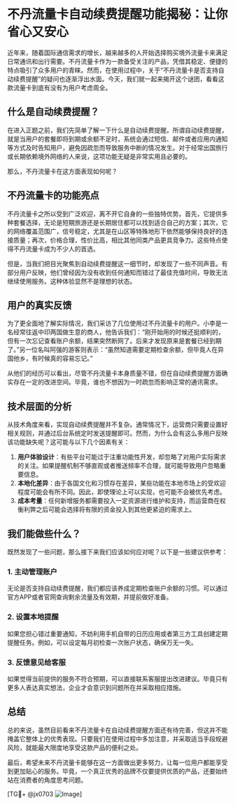 # 不丹流量卡自动续费提醒功能揭秘：让你省心又安心

近年来，随着国际通信需求的增长，越来越多的人开始选择购买境外流量卡来满足日常通讯和出行需要。不丹流量卡作为一款备受关注的产品，凭借其稳定、便捷的特点吸引了众多用户的青睐。然而，在使用过程中，关于“不丹流量卡是否支持自动续费提醒”的疑问也逐渐浮出水面。今天，我们就一起来揭开这个谜团，看看这款流量卡到底有没有为用户考虑周全。

## 什么是自动续费提醒？

在进入正题之前，我们先简单了解一下什么是自动续费提醒。所谓自动续费提醒，就是当用户的套餐即将到期或余额不足时，系统会通过短信、邮件或者应用内通知等方式及时告知用户，避免因疏忽而导致服务中断的情况发生。对于经常出国旅行或长期依赖境外网络的人来说，这项功能无疑是非常实用且必要的。

那么，不丹流量卡在这方面表现如何呢？

## 不丹流量卡的功能亮点

不丹流量卡之所以受到广泛欢迎，离不开它自身的一些独特优势。首先，它提供多种套餐选择，无论是短期旅游还是长期居住都可以找到适合自己的方案；其次，它的网络覆盖范围广，信号稳定，尤其是在山区等特殊地形下依然能够保持良好的连接质量；再次，价格合理，性价比高，相比其他同类产品更具竞争力。这些特点使得不丹流量卡成为不少人的首选。

但是，当我们把目光聚焦到自动续费提醒这一细节时，却发现了一些不同声音。有部分用户反映，他们曾经因为没有收到任何通知而错过了最佳充值时间，导致无法继续使用服务。这种体验显然不是理想的状态。

## 用户的真实反馈

为了更全面地了解实际情况，我们采访了几位使用过不丹流量卡的用户。小李是一名经常往返中印两国做生意的商人，他告诉我们：“刚开始用的时候还挺顺利的，但有一次忘记查看账户余额，结果突然断网了。后来才发现原来是套餐已经到期了。”另一位名叫阿强的游客则表示：“虽然知道需要定期检查余额，但毕竟人在异国他乡，有时候真的容易忘记。”

从他们的经历可以看出，尽管不丹流量卡本身质量不错，但在自动续费提醒方面确实存在一定的改进空间。毕竟，谁也不想因为一时疏忽而影响正常的通讯需求。

## 技术层面的分析

从技术角度来看，实现自动续费提醒并不复杂。通常情况下，运营商只需要设置好相关规则，并通过后台系统定时发送提醒即可。然而，为什么会有这么多用户反映该功能缺失呢？这可能与以下几个因素有关：

1. **用户体验设计**：有些平台可能过于注重功能性开发，却忽略了对用户实际需求的关注。如果提醒机制不够直观或者推送频率不合理，就可能导致用户忽略重要信息。
2. **本地化差异**：由于各国文化和习惯存在差异，某些功能在本地市场上的受欢迎程度可能会有所不同。因此，即使理论上可以实现，也可能不会被优先考虑。
3. **成本考量**：任何新增服务都需要投入一定资源进行维护和支持，而运营商在权衡利弊之后可能会选择将有限的资金投入到其他更紧迫的需求上。

## 我们能做些什么？

既然发现了一些问题，那么接下来我们应该如何应对呢？以下是一些建议供参考：

### 1. 主动管理账户
无论是否支持自动续费提醒，我们都应该养成定期检查账户余额的习惯。可以通过官方APP或者官网查询剩余流量及有效期，并提前做好准备。

### 2. 设置本地提醒
如果您担心错过重要通知，不妨利用手机自带的日历应用或者第三方工具创建定期提醒任务。例如，可以设定每月初检查一次账户状态，确保万无一失。

### 3. 反馈意见给客服
如果觉得当前提供的服务不符合预期，可以直接联系客服提出改进建议。毕竟只有更多人表达真实想法，企业才会意识到问题所在并采取相应措施。

## 总结

总的来说，虽然目前看来不丹流量卡在自动续费提醒方面还有待完善，但这并不能掩盖它整体上的优秀表现。只要我们在使用过程中多加注意，并采取适当手段规避风险，就能最大限度地享受这款产品的便利之处。

最后，希望未来不丹流量卡能够在这一方面做出更多努力，让每一位用户都能享受到更加贴心的服务。毕竟，一个真正优秀的品牌不仅要提供优质的产品，还要始终站在消费者的角度思考问题。

[TG💪+ @jx0703 ![Image](https://github.com/user-attachments/assets/dbca1d08-cadb-493c-b0ec-ad6f7a83f270)]